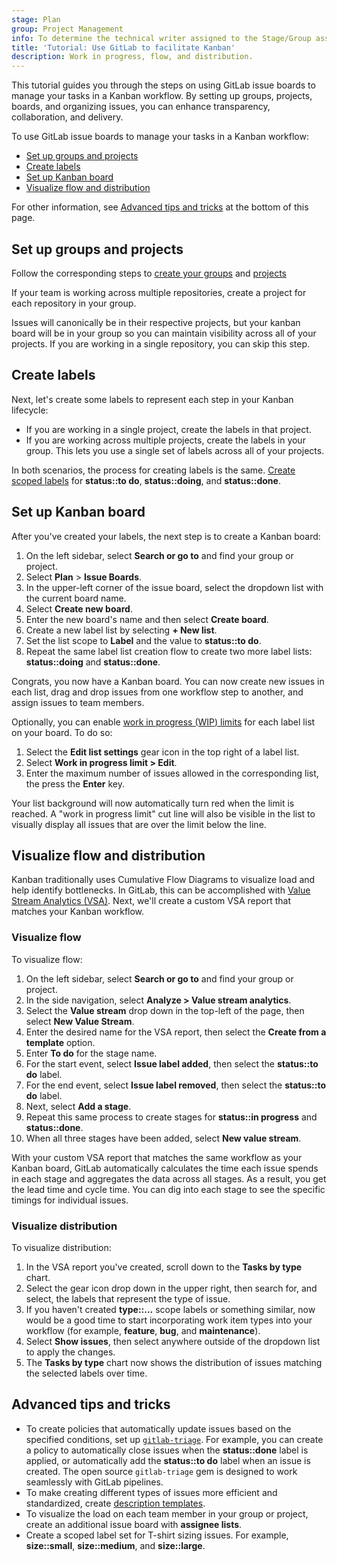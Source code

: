 ```yaml
---
stage: Plan
group: Project Management
info: To determine the technical writer assigned to the Stage/Group associated with this page, see https://handbook.gitlab.com/handbook/product/ux/technical-writing/#assignments
title: 'Tutorial: Use GitLab to facilitate Kanban'
description: Work in progress, flow, and distribution.
---
```


<!-- vale gitlab_base.FutureTense = NO -->

This tutorial guides you through the steps on using GitLab issue boards to manage your tasks in a Kanban workflow.
By setting up groups, projects, boards, and organizing issues, you can enhance transparency, collaboration, and delivery.

To use GitLab issue boards to manage your tasks in a Kanban workflow:

- [Set up groups and projects](#set-up-groups-and-projects)
- [Create labels](#create-labels)
- [Set up Kanban board](#set-up-kanban-board)
- [Visualize flow and distribution](#visualize-flow-and-distribution)

For other information, see [Advanced tips and tricks](#advanced-tips-and-tricks) at the bottom of this page.

## Set up groups and projects

Follow the corresponding steps to [create your groups](../../user/group/_index.md#create-a-group) and [projects](../../user/project/_index.md)

If your team is working across multiple repositories, create a project for each repository in your group.

Issues will canonically be in their respective projects, but your kanban board will be in your
group so you can maintain visibility across all of your projects.
If you are working in a single repository, you can skip this step.

## Create labels

Next, let's create some labels to represent each step in your Kanban lifecycle:

- If you are working in a single project, create the labels in that project.
- If you are working across multiple projects, create the labels in your group.
  This lets you use a single set of labels across all of your projects.

In both scenarios, the process for creating labels is the same. [Create](../../user/project/labels.md#create-a-label) [scoped labels](../../user/project/labels.md#scoped-labels) for **status::to do**, **status::doing**, and **status::done**.

## Set up Kanban board

After you've created your labels, the next step is to create a Kanban board:

1. On the left sidebar, select **Search or go to** and find your group or project.
1. Select **Plan** > **Issue Boards**.
1. In the upper-left corner of the issue board, select the dropdown list with the current board name.
1. Select **Create new board**.
1. Enter the new board's name and then select **Create board**.
1. Create a new label list by selecting **+ New list**.
1. Set the list scope to **Label** and the value to **status::to do**.
1. Repeat the same label list creation flow to create two more label lists: **status::doing** and **status::done**.

Congrats, you now have a Kanban board. You can now create new issues in each list, drag and drop issues from one workflow step to another, and assign issues to team members.

Optionally, you can enable [work in progress (WIP) limits](../../user/project/issue_board.md#work-in-progress-limits) for each label list on your board.
To do so:

1. Select the **Edit list settings** gear icon in the top right of a label list.
1. Select **Work in progress limit > Edit**.
1. Enter the maximum number of issues allowed in the corresponding list, the press the **Enter** key.

Your list background will now automatically turn red when the limit is reached.
A "work in progress limit" cut line will also be visible in the list to visually display all issues that are over the limit below the line.

## Visualize flow and distribution

Kanban traditionally uses Cumulative Flow Diagrams to visualize load and help identify bottlenecks.
In GitLab, this can be accomplished with [Value Stream Analytics (VSA)](../../user/group/value_stream_analytics/_index.md).
Next, we'll create a custom VSA report that matches your Kanban workflow.

### Visualize flow

To visualize flow:

1. On the left sidebar, select **Search or go to** and find your group or project.
1. In the side navigation, select **Analyze > Value stream analytics**.
1. Select the **Value stream** drop down in the top-left of the page, then select **New Value Stream**.
1. Enter the desired name for the VSA report, then select the **Create from a template** option.
1. Enter **To do** for the stage name.
1. For the start event, select **Issue label added**, then select the **status::to do** label.
1. For the end event, select **Issue label removed**, then select the **status::to do** label.
1. Next, select **Add a stage**.
1. Repeat this same process to create stages for **status::in progress** and **status::done**.
1. When all three stages have been added, select **New value stream**.

With your custom VSA report that matches the same workflow as your Kanban board, GitLab
automatically calculates the time each issue spends in each stage and aggregates the data
across all stages.
As a result, you get the lead time and cycle time.
You can dig into each stage to see the specific timings for individual issues.

### Visualize distribution

To visualize distribution:

1. In the VSA report you've created, scroll down to the **Tasks by type** chart.
1. Select the gear icon drop down in the upper right, then search for, and select, the labels that represent the type of issue.
1. If you haven't created **type::...** scope labels or something similar, now would be a good time to start incorporating work item types into your workflow (for example, **feature**, **bug**, and **maintenance**).
1. Select **Show issues**, then select anywhere outside of the dropdown list to apply the changes.
1. The **Tasks by type** chart now shows the distribution of issues matching the selected labels over time.

## Advanced tips and tricks

- To create policies that automatically update issues based on the specified conditions, set up [`gitlab-triage`](https://gitlab.com/gitlab-org/ruby/gems/gitlab-triage). For example, you can create a policy to automatically close issues when the **status::done** label is applied, or automatically add the **status::to do** label when an issue is created. The open source `gitlab-triage` gem is designed to work seamlessly with GitLab pipelines.
- To make creating different types of issues more efficient and standardized, create [description templates](../../user/project/description_templates.md).
- To visualize the load on each team member in your group or project, create an additional issue board with **assignee lists**.
- Create a scoped label set for T-shirt sizing issues. For example, **size::small**, **size::medium**, and **size::large**.

